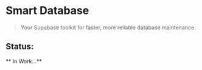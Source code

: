 # Smart Database
> Your Supabase toolkit for faster, more reliable database maintenance.

## Status:
** In Work...** 
